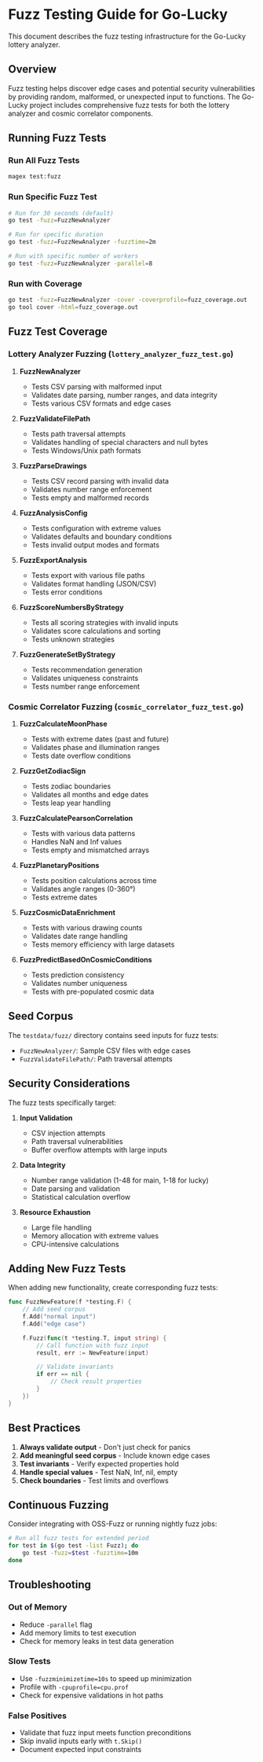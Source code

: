 # Fuzz Testing Guide for Go-Lucky

This document describes the fuzz testing infrastructure for the Go-Lucky lottery analyzer.

## Overview

Fuzz testing helps discover edge cases and potential security vulnerabilities by providing random, malformed, or unexpected input to functions. The Go-Lucky project includes comprehensive fuzz tests for both the lottery analyzer and cosmic correlator components.

## Running Fuzz Tests

### Run All Fuzz Tests
```bash
magex test:fuzz
```

### Run Specific Fuzz Test
```bash
# Run for 30 seconds (default)
go test -fuzz=FuzzNewAnalyzer

# Run for specific duration
go test -fuzz=FuzzNewAnalyzer -fuzztime=2m

# Run with specific number of workers
go test -fuzz=FuzzNewAnalyzer -parallel=8
```

### Run with Coverage
```bash
go test -fuzz=FuzzNewAnalyzer -cover -coverprofile=fuzz_coverage.out
go tool cover -html=fuzz_coverage.out
```

## Fuzz Test Coverage

### Lottery Analyzer Fuzzing (`lottery_analyzer_fuzz_test.go`)

1. **FuzzNewAnalyzer**
   - Tests CSV parsing with malformed input
   - Validates date parsing, number ranges, and data integrity
   - Tests various CSV formats and edge cases

2. **FuzzValidateFilePath**
   - Tests path traversal attempts
   - Validates handling of special characters and null bytes
   - Tests Windows/Unix path formats

3. **FuzzParseDrawings**
   - Tests CSV record parsing with invalid data
   - Validates number range enforcement
   - Tests empty and malformed records

4. **FuzzAnalysisConfig**
   - Tests configuration with extreme values
   - Validates defaults and boundary conditions
   - Tests invalid output modes and formats

5. **FuzzExportAnalysis**
   - Tests export with various file paths
   - Validates format handling (JSON/CSV)
   - Tests error conditions

6. **FuzzScoreNumbersByStrategy**
   - Tests all scoring strategies with invalid inputs
   - Validates score calculations and sorting
   - Tests unknown strategies

7. **FuzzGenerateSetByStrategy**
   - Tests recommendation generation
   - Validates uniqueness constraints
   - Tests number range enforcement

### Cosmic Correlator Fuzzing (`cosmic_correlator_fuzz_test.go`)

1. **FuzzCalculateMoonPhase**
   - Tests with extreme dates (past and future)
   - Validates phase and illumination ranges
   - Tests date overflow conditions

2. **FuzzGetZodiacSign**
   - Tests zodiac boundaries
   - Validates all months and edge dates
   - Tests leap year handling

3. **FuzzCalculatePearsonCorrelation**
   - Tests with various data patterns
   - Handles NaN and Inf values
   - Tests empty and mismatched arrays

4. **FuzzPlanetaryPositions**
   - Tests position calculations across time
   - Validates angle ranges (0-360°)
   - Tests extreme dates

5. **FuzzCosmicDataEnrichment**
   - Tests with various drawing counts
   - Validates date range handling
   - Tests memory efficiency with large datasets

6. **FuzzPredictBasedOnCosmicConditions**
   - Tests prediction consistency
   - Validates number uniqueness
   - Tests with pre-populated cosmic data

## Seed Corpus

The `testdata/fuzz/` directory contains seed inputs for fuzz tests:

- `FuzzNewAnalyzer/`: Sample CSV files with edge cases
- `FuzzValidateFilePath/`: Path traversal attempts

## Security Considerations

The fuzz tests specifically target:

1. **Input Validation**
   - CSV injection attempts
   - Path traversal vulnerabilities
   - Buffer overflow attempts with large inputs

2. **Data Integrity**
   - Number range validation (1-48 for main, 1-18 for lucky)
   - Date parsing and validation
   - Statistical calculation overflow

3. **Resource Exhaustion**
   - Large file handling
   - Memory allocation with extreme values
   - CPU-intensive calculations

## Adding New Fuzz Tests

When adding new functionality, create corresponding fuzz tests:

```go
func FuzzNewFeature(f *testing.F) {
    // Add seed corpus
    f.Add("normal input")
    f.Add("edge case")

    f.Fuzz(func(t *testing.T, input string) {
        // Call function with fuzz input
        result, err := NewFeature(input)

        // Validate invariants
        if err == nil {
            // Check result properties
        }
    })
}
```

## Best Practices

1. **Always validate output** - Don't just check for panics
2. **Add meaningful seed corpus** - Include known edge cases
3. **Test invariants** - Verify expected properties hold
4. **Handle special values** - Test NaN, Inf, nil, empty
5. **Check boundaries** - Test limits and overflows

## Continuous Fuzzing

Consider integrating with OSS-Fuzz or running nightly fuzz jobs:

```bash
# Run all fuzz tests for extended period
for test in $(go test -list Fuzz); do
    go test -fuzz=$test -fuzztime=10m
done
```

## Troubleshooting

### Out of Memory
- Reduce `-parallel` flag
- Add memory limits to test execution
- Check for memory leaks in test data generation

### Slow Tests
- Use `-fuzzminimizetime=10s` to speed up minimization
- Profile with `-cpuprofile=cpu.prof`
- Check for expensive validations in hot paths

### False Positives
- Validate that fuzz input meets function preconditions
- Skip invalid inputs early with `t.Skip()`
- Document expected input constraints
